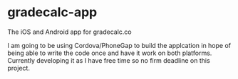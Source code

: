 # gradecalc-app
The iOS and Android app for gradecalc.co

I am going to be using Cordova/PhoneGap to build the applcation in hope of being able to write the code once
and have it work on both platforms. Currently developing it as I have free time so no firm deadline on this project. 